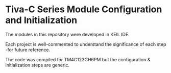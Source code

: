 # Tiva-C Series Module Configuration and Initialization

The modules in this repository were developed in KEIL IDE. 

Each project is well-commented to understand the significance of each step -for future reference. 

The code was compiled for TM4C123GH6PM but the configuration & initialization steps are generic.   

